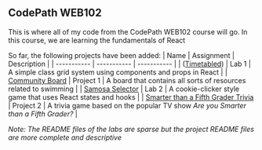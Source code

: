 ## CodePath WEB102

This is where all of my code from the CodePath WEB102 course will go. In this course, we are learning the fundamentals of React

So far, the following projects have been added:
| Name      | Assignment | Description |
| ----------- | ----------- | ----------- |
| ([Timetabled](https://github.com/adikoul04/CodePath_WEB102/tree/main/timetabled)) | Lab 1 | A simple class grid system using components and props in React |
| [Community Board](https://github.com/adikoul04/CodePath_WEB102/tree/main/community_board) | Project 1 | A board that contains all sorts of resources related to swimming |
| [Samosa Selector](https://github.com/adikoul04/CodePath_WEB102/tree/main/samosa-selector) | Lab 2 | A cookie-clicker style game that uses React states and hooks |
| [Smarter than a Fifth Grader Trivia](https://github.com/adikoul04/CodePath_WEB102/tree/main/smarter-than-fifth-grader-trivia) | Project 2 | A trivia game based on the popular TV show *Are you Smarter than a Fifth Grader?* |

*Note: The README files of the labs are sparse but the project README files are more complete and descriptive*